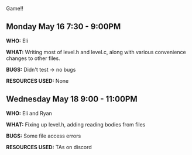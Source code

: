 Game!!

## Monday May 16 7:30 - 9:00PM
**WHO:** Eli

**WHAT:** Writing most of level.h and level.c, along with various convenience changes to other files.

**BUGS:** Didn't test -> no bugs

**RESOURCES USED:** None

## Wednesday May 18 9:00 - 11:00PM
**WHO:** Eli and Ryan

**WHAT:** Fixing up level.h, adding reading bodies from files

**BUGS:** Some file access errors

**RESOURCES USED:** TAs on discord